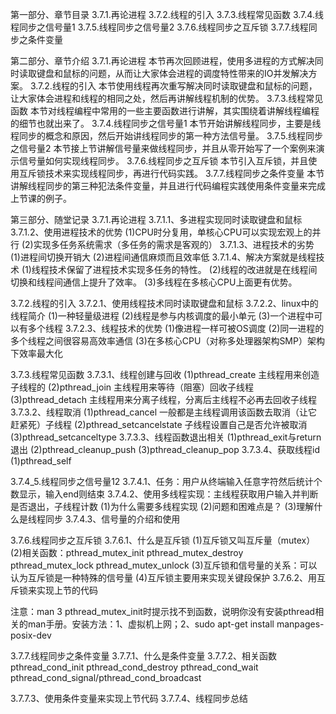 第一部分、章节目录
3.7.1.再论进程
3.7.2.线程的引入
3.7.3.线程常见函数
3.7.4.线程同步之信号量1
3.7.5.线程同步之信号量2
3.7.6.线程同步之互斥锁 
3.7.7.线程同步之条件变量



第二部分、章节介绍
3.7.1.再论进程
	本节再次回顾进程，使用多进程的方式解决同时读取键盘和鼠标的问题，从而让大家体会进程的调度特性带来的IO并发解决方案。
3.7.2.线程的引入
	本节使用线程再次重写解决同时读取键盘和鼠标的问题，让大家体会进程和线程的相同之处，然后再讲解线程机制的优势。
3.7.3.线程常见函数
	本节对线程编程中常用的一些主要函数进行讲解，其实围绕着讲解线程编程的细节也就出来了。
3.7.4.线程同步之信号量1
	本节开始讲解线程同步，主要是线程同步的概念和原因，然后开始讲线程同步的第一种方法信号量。
3.7.5.线程同步之信号量2
	本节接上节讲解信号量来做线程同步，并且从零开始写了一个案例来演示信号量如何实现线程同步。
3.7.6.线程同步之互斥锁 
	本节引入互斥锁，并且使用互斥锁技术来实现线程同步，再进行代码实践。
3.7.7.线程同步之条件变量
	本节讲解线程同步的第三种犯法条件变量，并且进行代码编程实践使用条件变量来完成上节课的例子。
	
	

第三部分、随堂记录
3.7.1.再论进程
3.7.1.1、多进程实现同时读取键盘和鼠标
3.7.1.2、使用进程技术的优势
(1)CPU时分复用，单核心CPU可以实现宏观上的并行
(2)实现多任务系统需求（多任务的需求是客观的）
3.7.1.3、进程技术的劣势
(1)进程间切换开销大
(2)进程间通信麻烦而且效率低
3.7.1.4、解决方案就是线程技术
(1)线程技术保留了进程技术实现多任务的特性。
(2)线程的改进就是在线程间切换和线程间通信上提升了效率。
(3)多线程在多核心CPU上面更有优势。


3.7.2.线程的引入
3.7.2.1、使用线程技术同时读取键盘和鼠标
3.7.2.2、linux中的线程简介
(1)一种轻量级进程
(2)线程是参与内核调度的最小单元
(3)一个进程中可以有多个线程
3.7.2.3、线程技术的优势
(1)像进程一样可被OS调度
(2)同一进程的多个线程之间很容易高效率通信
(3)在多核心CPU（对称多处理器架构SMP）架构下效率最大化


3.7.3.线程常见函数
3.7.3.1、线程创建与回收
(1)pthread_create		主线程用来创造子线程的
(2)pthread_join			主线程用来等待（阻塞）回收子线程
(3)pthread_detach		主线程用来分离子线程，分离后主线程不必再去回收子线程
3.7.3.2、线程取消
(1)pthread_cancel		一般都是主线程调用该函数去取消（让它赶紧死）子线程
(2)pthread_setcancelstate	子线程设置自己是否允许被取消
(3)pthread_setcanceltype
3.7.3.3、线程函数退出相关
(1)pthread_exit与return退出
(2)pthread_cleanup_push
(3)pthread_cleanup_pop
3.7.3.4、获取线程id
(1)pthread_self


3.7.4_5.线程同步之信号量12
3.7.4.1、任务：用户从终端输入任意字符然后统计个数显示，输入end则结束
3.7.4.2、使用多线程实现：主线程获取用户输入并判断是否退出，子线程计数
(1)为什么需要多线程实现
(2)问题和困难点是？
(3)理解什么是线程同步
3.7.4.3、信号量的介绍和使用


3.7.6.线程同步之互斥锁 
3.7.6.1、什么是互斥锁
(1)互斥锁又叫互斥量（mutex）
(2)相关函数：pthread_mutex_init pthread_mutex_destroy 
			pthread_mutex_lock pthread_mutex_unlock
(3)互斥锁和信号量的关系：可以认为互斥锁是一种特殊的信号量
(4)互斥锁主要用来实现关键段保护
3.7.6.2、用互斥锁来实现上节的代码

注意：man 3 pthread_mutex_init时提示找不到函数，说明你没有安装pthread相关的man手册。安装方法：1、虚拟机上网；2、sudo apt-get install manpages-posix-dev


3.7.7.线程同步之条件变量
3.7.7.1、什么是条件变量
3.7.7.2、相关函数
		pthread_cond_init		pthread_cond_destroy
		pthread_cond_wait		pthread_cond_signal/pthread_cond_broadcast

3.7.7.3、使用条件变量来实现上节代码
3.7.7.4、线程同步总结



